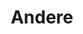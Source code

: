 ---
#description: Some description about oil paintings.
menus: "main"
title: Andere
#type: gallery
weight: 3
---